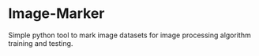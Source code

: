 # Image-Marker
Simple python tool to mark image datasets for image processing algorithm training and testing. 
